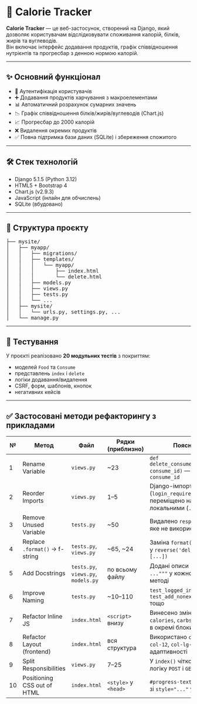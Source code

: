 # 🥗 Calorie Tracker

**Calorie Tracker** — це веб-застосунок, створений на Django, який дозволяє користувачам відслідковувати споживання калорій, білків, жирів та вуглеводів.  
Він включає інтерфейс додавання продуктів, графік співвідношення нутрієнтів та прогресбар з денною нормою калорій.

---

## ✨ Основний функціонал

- 🔐 Аутентифікація користувачів
- ➕ Додавання продуктів харчування з макроелементами
- 📊 Автоматичний розрахунок сумарних значень
- 📉 Графік співвідношення білків/жирів/вуглеводів (Chart.js)
- 📈 Прогресбар до 2000 калорій
- ❌ Видалення окремих продуктів
- ✅ Повна підтримка бази даних (SQLite) і збереження спожитого

---

## 🛠️ Стек технологій

- Django 5.1.5 (Python 3.12)
- HTML5 + Bootstrap 4
- Chart.js (v2.9.3)
- JavaScript (інлайн для обчислень)
- SQLite (вбудовано)

---

## 📁 Структура проєкту

<pre>
├── mysite/
│   ├── myapp/
│   │   ├── migrations/
│   │   ├── templates/
│   │   │   └── myapp/
│   │   │       ├── index.html
│   │   │       └── delete.html
│   │   ├── models.py
│   │   ├── views.py
│   │   ├── tests.py
│   │   └── ...
│   ├── mysite/
│   │   └── urls.py, settings.py, ...
│   └── manage.py
</pre>

---

## 🧪 Тестування

У проєкті реалізовано **20 модульних тестів** з покриттям:
- моделей `Food` та `Consume`
- представлень `index` і `delete`
- логіки додавання/видалення
- CSRF, форм, шаблонів, кнопок
- негативних кейсів

---

## ✅ Застосовані методи рефакторингу з прикладами

| №  | Метод                         | Файл         | Рядки (приблизно) | Пояснення                                                                 |
|----|-------------------------------|--------------|--------------------|---------------------------------------------------------------------------|
| 1  | Rename Variable               | `views.py`   | ~23               | `def delete_consume(request, consume_id)` — зміна `id` на `consume_id`   |
| 2  | Reorder Imports               | `views.py`   | 1–5               | Django-імпорти (`login_required`) переміщено над локальними (`.models`)  |
| 3  | Remove Unused Variable        | `tests.py`   | ~50               | Видалено `response = ...`, яке не використовувалось                      |
| 4  | Replace `.format()` → f-string| `tests.py`, `views.py` | ~65, ~24 | Заміна `format()` на f-string у `reverse('delete', args=[...])`         |
| 5  | Add Docstrings                | `tests.py`, `views.py`, `models.py` | по всьому файлу | Додані описи `"""Test that ..."""` у кожному класі та методі             |
| 6  | Improve Naming                | `tests.py`   | ~10–110           | `test_logged_in_delete_food`, `test_add_nonexistent_food` тощо           |
| 7  | Refactor Inline JS           | `index.html` | `<script>` внизу | Винесено змінні `carbs`, `calories`, `carbsP`, `fatsP` тощо в окремі блоки |
| 8  | Refactor Layout (frontend)   | `index.html` | вся структура     | Використано `container`, `row`, `col-12`, `col-lg-5` для адаптивності    |
| 9  | Split Responsibilities        | `views.py`   | 7–25              | У `index()` чітко розділено логіку `POST` і `GET`                        |
| 10 | Positioning CSS out of HTML  | `index.html` | `<style>` у `<head>` | `#progress-text` перенесено зі `style="..."` у CSS                       |

